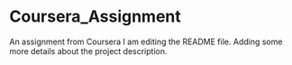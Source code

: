 # Coursera_Assignment
An assignment from Coursera
I am editing the README file. Adding some more details about the project description.


